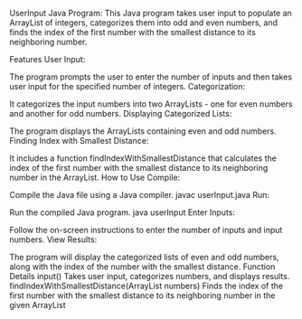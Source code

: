 UserInput Java Program:
This Java program takes user input to populate an ArrayList of integers, categorizes them into odd and even numbers, and finds the index of the first number with the smallest distance to its neighboring number.

Features
User Input:

The program prompts the user to enter the number of inputs and then takes user input for the specified number of integers.
Categorization:

It categorizes the input numbers into two ArrayLists - one for even numbers and another for odd numbers.
Displaying Categorized Lists:

The program displays the ArrayLists containing even and odd numbers.
Finding Index with Smallest Distance:

It includes a function findIndexWithSmallestDistance that calculates the index of the first number with the smallest distance to its neighboring number in the ArrayList.
How to Use
Compile:

Compile the Java file using a Java compiler.
javac userInput.java
Run:

Run the compiled Java program.
java userInput
Enter Inputs:

Follow the on-screen instructions to enter the number of inputs and input numbers.
View Results:

The program will display the categorized lists of even and odd numbers, along with the index of the number with the smallest distance.
Function Details
input()
Takes user input, categorizes numbers, and displays results.
findIndexWithSmallestDistance(ArrayList<Integer> numbers)
Finds the index of the first number with the smallest distance to its neighboring number in the given ArrayList
